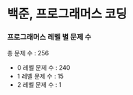 # 백준, 프로그래머스 코딩
### 프로그래머스 레벨 별 문제 수
총 문제 수 : 256
- 0 레벨 문제 수 : 240
- 1 레벨 문제 수 : 15
- 2 레벨 문제 수 : 1

